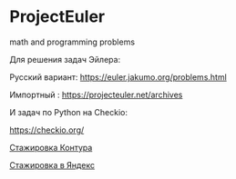 # ProjectEuler
math and programming problems

Для решения задач Эйлера:

Русский вариант: https://euler.jakumo.org/problems.html

Импортный : https://projecteuler.net/archives

И задач по Python на Checkio:

https://checkio.org/


[Стажировка Контура](https://kontur.ru/education/programs/city-5574)

[Стажировка в Яндекс](https://yandex.ru/yaintern/int_01?utm_campaign=internships_meetup_schools&utm_content=digest&utm_medium=email&utm_source=mindbox)
